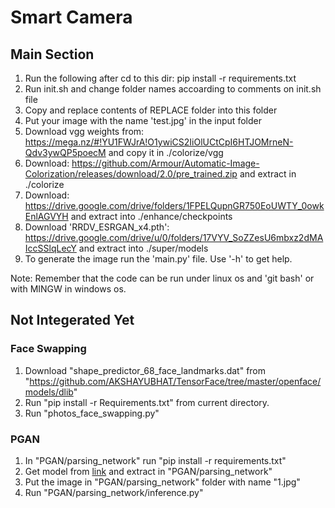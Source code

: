 # Smart Camera
## Main Section
1. Run the following after cd to this dir: pip install -r requirements.txt
2. Run init.sh and change folder names accoarding to comments on init.sh file
3. Copy and replace contents of REPLACE folder into this folder
4. Put your image with the name 'test.jpg' in the input folder
5. Download vgg weights from:
   https://mega.nz/#!YU1FWJrA!O1ywiCS2IiOlUCtCpI6HTJOMrneN-Qdv3ywQP5poecM
   and copy it in ./colorize/vgg
6. Download:
   https://github.com/Armour/Automatic-Image-Colorization/releases/download/2.0/pre_trained.zip
   and extract in ./colorize 
7. Download:
   https://drive.google.com/drive/folders/1FPELQupnGR750EoUWTY_0owkEnlAGVYH
   and extract into ./enhance/checkpoints
8. Download 'RRDV_ESRGAN_x4.pth':
   https://drive.google.com/drive/u/0/folders/17VYV_SoZZesU6mbxz2dMAIccSSlqLecY
   and extract into ./super/models
9. To generate the image run the 'main.py' file. Use '-h' to get help.

Note: Remember that the code can be run under linux os and 'git bash' or with MINGW in windows os.

## Not Integerated Yet
### Face Swapping
1. Download "shape_predictor_68_face_landmarks.dat" from "https://github.com/AKSHAYUBHAT/TensorFace/tree/master/openface/models/dlib"
2. Run "pip install -r Requirements.txt" from current directory.
3. Run "photos_face_swapping.py"
### PGAN
1. In "PGAN/parsing_network" run "pip install -r requirements.txt"
2. Get model from [link](https://jbox.sjtu.edu.cn/l/hJjgjw) and extract in "PGAN/parsing_network"
3. Put the image in "PGAN/parsing_network" folder with name "1.jpg"
4. Run "PGAN/parsing_network/inference.py"